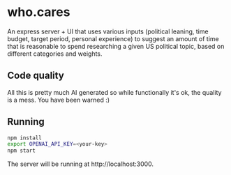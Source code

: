 # who.cares

An express server + UI that uses various inputs (political leaning, time budget, target period, personal experience) to suggest an amount of time that is reasonable to spend researching a given US political topic, based on different categories and weights.

## Code quality

All this is pretty much AI generated so while functionally it's ok, the quality is a mess. You have been warned :)

## Running

```bash
npm install
export OPENAI_API_KEY=<your-key>
npm start
```

The server will be running at http://localhost:3000.
